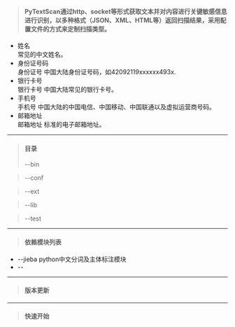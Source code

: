 > #### PyTextScan通过http、socket等形式获取文本并对内容进行关键敏感信息进行识别，以多种格式（JSON、XML、HTML等）返回扫描结果，采用配置文件的方式来定制扫描类型。

* 姓名<br>
常见的中文姓名。
* 身份证号码<br>
身份证号 中国大陆身份证号码，如42092119xxxxxx493x.
* 银行卡号<br>
银行卡号 中国大陆常见的银行卡号。
* 手机号<br>
手机号 中国大陆的中国电信、中国移动、中国联通以及虚拟运营商号码。
* 邮箱地址<br>
邮箱地址 标准的电子邮箱地址。

---

> #### 目录
> --bin

> --conf

> --ext

> --lib

> --test

---

> #### 依赖模块列表

* --jieba python中文分词及主体标注模块
* --

---
> #### 版本更新

---
> #### 快速开始